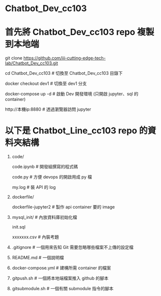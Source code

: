# Chatbot_Dev_cc103

# 首先將 Chatbot_Dev_cc103 repo 複製到本地端
git clone https://github.com/iii-cutting-edge-tech-lab/Chatbot_Dev_cc103.git

cd Chatbot_Dev_cc103   # 切換至 Chatbot_Dev_cc103 目錄下

docker checkout dev1   # 切換至 dev1 分支

docker-compose up -d   # 啟動 Dev 開發環境 (只開啟 jupyter、sql 的 container)

http://本機ip:8880     # 透過瀏覽器訪問 jupyter

# 以下是 Chatbot_Line_cc103 repo 的資料夾結構

1. code/
   
   code.ipynb # 開發組撰寫的程式碼

   code.py       # 方便 devops 的開啟用成 py 檔

   my.log     # 裝 API 的 log

2. dockerfile/

   dockerfile-jupyter2 # 製作 api container 要的 image

3. mysql_init/  # 內放資料庫初始化檔

   init.sql

   xxxxxxx.csv  # 內裝考題

4. .gitignore    # 一個用來告知 Git 需要忽略哪些檔案不上傳的設定檔

5. README.md    # 一個說明檔

6. docker-compose.yml  # 建構所需 container 的檔案

7. gitpush.sh   # 一個將本地端檔案推入 github 的腳本

8. gitsubmodule.sh  # 一個有關 submodule 指令的腳本
